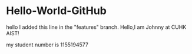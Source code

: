 # Hello-World-GitHub
hello
I added this line in the "features" branch.
Hello,I am Johnny at CUHK AIST!

my student number is 1155194577
